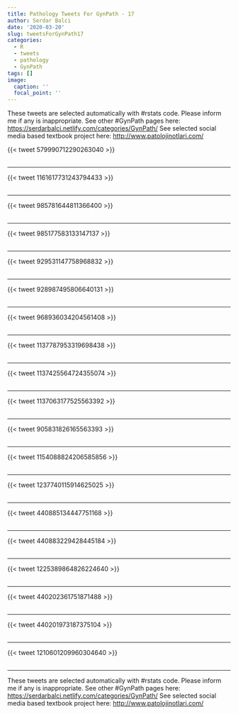 ```yaml
---
title: Pathology Tweets For GynPath - 17
author: Serdar Balci
date: '2020-03-20'
slug: tweetsForGynPath17
categories:
  - R
  - tweets
  - pathology
  - GynPath
tags: []
image:
  caption: ''
  focal_point: ''
---
```



These tweets are selected automatically with #rstats code. Please inform me if any is inappropriate.
See other #GynPath pages here: https://serdarbalci.netlify.com/categories/GynPath/ 
See selected social media based textbook project here: http://www.patolojinotlari.com/

{{< tweet 579990712290263040 >}}
<br>
<br>
<hr>
{{< tweet 1161617731243794433 >}}
<br>
<br>
<hr>
{{< tweet 985781644811366400 >}}
<br>
<br>
<hr>
{{< tweet 985177583133147137 >}}
<br>
<br>
<hr>
{{< tweet 929531147758968832 >}}
<br>
<br>
<hr>
{{< tweet 928987495806640131 >}}
<br>
<br>
<hr>
{{< tweet 968936034204561408 >}}
<br>
<br>
<hr>
{{< tweet 1137787953319698438 >}}
<br>
<br>
<hr>
{{< tweet 1137425564724355074 >}}
<br>
<br>
<hr>
{{< tweet 1137063177525563392 >}}
<br>
<br>
<hr>
{{< tweet 905831826165563393 >}}
<br>
<br>
<hr>
{{< tweet 1154088824206585856 >}}
<br>
<br>
<hr>
{{< tweet 1237740115914625025 >}}
<br>
<br>
<hr>
{{< tweet 440885134447751168 >}}
<br>
<br>
<hr>
{{< tweet 440883229428445184 >}}
<br>
<br>
<hr>
{{< tweet 1225389864826224640 >}}
<br>
<br>
<hr>
{{< tweet 440202361751871488 >}}
<br>
<br>
<hr>
{{< tweet 440201973187375104 >}}
<br>
<br>
<hr>
{{< tweet 1210601209960304640 >}}
<br>
<br>
<hr>


These tweets are selected automatically with #rstats code. Please inform me if any is inappropriate.
See other #GynPath pages here: https://serdarbalci.netlify.com/categories/GynPath/ 
See selected social media based textbook project here: http://www.patolojinotlari.com/
